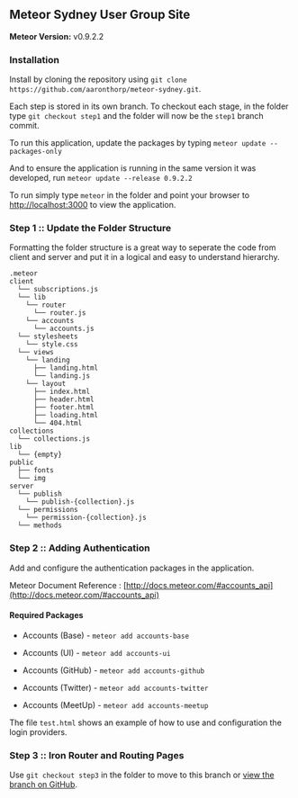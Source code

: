 Meteor Sydney User Group Site
-----------------------------

**Meteor Version:** v0.9.2.2

### Installation

Install by cloning the repository using `git clone https://github.com/aaronthorp/meteor-sydney.git`.

Each step is stored in its own branch. To checkout each stage, in the folder type `git checkout step1` and the folder will now be the `step1` branch commit.

To run this application, update the packages by typing `meteor update --packages-only`

And to ensure the application is running in the same version it was developed, run `meteor update --release 0.9.2.2`

To run simply type `meteor` in the folder and point your browser to [http://localhost:3000](http://localhost:3000) to view the application.

### Step 1 :: Update the Folder Structure

Formatting the folder structure is a great way to seperate the code from client and server and put it in a logical and easy to understand hierarchy.

```
.meteor
client
  └── subscriptions.js
  └── lib
    └── router
      └── router.js
    └── accounts
      └── accounts.js
  └── stylesheets
    └── style.css
  └── views
    └── landing
      ├── landing.html
      └── landing.js
    └── layout
      ├── index.html
      ├── header.html
      ├── footer.html
      ├── loading.html
      └── 404.html
collections
  └── collections.js
lib
  └── {empty}
public
  ├── fonts
  └── img
server
  └── publish
    └── publish-{collection}.js
  └── permissions
    └── permission-{collection}.js
  └── methods
```

### Step 2 :: Adding Authentication

Add and configure the authentication packages in the application.

Meteor Document Reference : [http://docs.meteor.com/#accounts_api](http://docs.meteor.com/#accounts_api)

#### Required Packages

  - Accounts (Base) - `meteor add accounts-base`
  - Accounts (UI) - `meteor add accounts-ui`

  - Accounts (GitHub) - `meteor add accounts-github`
  - Accounts (Twitter) - `meteor add accounts-twitter`
  - Accounts (MeetUp) - `meteor add accounts-meetup`

The file `test.html` shows an example of how to use and configuration the login providers.

### Step 3 :: Iron Router and Routing Pages

Use `git checkout step3` in the folder to move to this branch or [view the branch on GitHub](https://github.com/aaronthorp/meteor-sydney/tree/step3).
